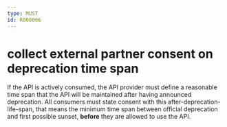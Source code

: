 ```yaml
---
type: MUST
id: R000066
---
```


# collect external partner consent on deprecation time span

If the API is actively consumed, the API provider must define a reasonable time span that the API will be maintained after having announced deprecation.
All consumers must state consent with this after-deprecation-life-span, that means the minimum time span between official deprecation and first possible sunset, **before** they are allowed to use the API.
